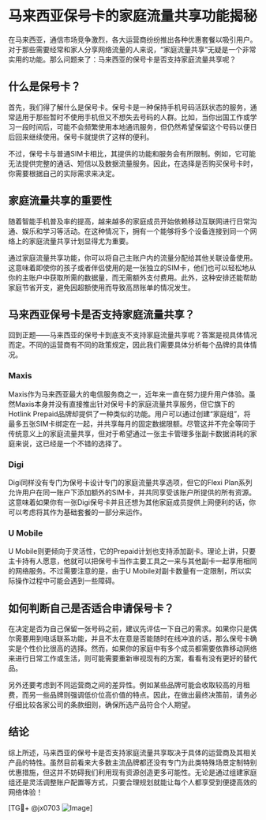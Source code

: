 # 马来西亚保号卡的家庭流量共享功能揭秘

在马来西亚，通信市场竞争激烈，各大运营商纷纷推出各种优惠套餐以吸引用户。对于那些需要经常和家人分享网络流量的人来说，“家庭流量共享”无疑是一个非常实用的功能。那么问题来了：马来西亚的保号卡是否支持家庭流量共享呢？

## 什么是保号卡？

首先，我们得了解什么是保号卡。保号卡是一种保持手机号码活跃状态的服务，通常适用于那些暂时不使用手机但又不想失去号码的人群。比如，当你出国工作或学习一段时间后，可能不会频繁使用本地通讯服务，但仍然希望保留这个号码以便日后回来继续使用。保号卡就提供了这样的便利。

不过，保号卡与普通SIM卡相比，其提供的功能和服务会有所限制。例如，它可能无法提供完整的通话、短信以及数据流量服务。因此，在选择是否购买保号卡时，你需要根据自己的实际需求来决定。

## 家庭流量共享的重要性

随着智能手机普及率的提高，越来越多的家庭成员开始依赖移动互联网进行日常沟通、娱乐和学习等活动。在这种情况下，拥有一个能够将多个设备连接到同一个网络上的家庭流量共享计划显得尤为重要。

通过家庭流量共享功能，你可以将自己主账户内的流量分配给其他关联设备使用。这意味着即使你的孩子或者伴侣使用的是一张独立的SIM卡，他们也可以轻松地从你的主账户中获取所需的数据量，而无需额外支付费用。此外，这种安排还能帮助家庭节省开支，避免因超额使用而导致高昂账单的情况发生。

## 马来西亚保号卡是否支持家庭流量共享？

回到正题——马来西亚的保号卡到底支不支持家庭流量共享呢？答案是视具体情况而定。不同的运营商有不同的政策规定，因此我们需要具体分析每个品牌的具体情况。

### Maxis
Maxis作为马来西亚最大的电信服务商之一，近年来一直在努力提升用户体验。虽然Maxis本身并没有直接推出针对保号卡的家庭流量共享服务，但它旗下的Hotlink Prepaid品牌却提供了一种类似的功能。用户可以通过创建“家庭组”，将最多五张SIM卡绑定在一起，并共享每月的固定数据限额。尽管这并不完全等同于传统意义上的家庭流量共享，但对于希望通过一张主卡管理多张副卡数据消耗的家庭来说，这已经是一个不错的选择了。

### Digi
Digi同样没有专门为保号卡设计专门的家庭流量共享选项，但它的Flexi Plan系列允许用户在同一账户下添加额外的SIM卡，并共同享受该账户所提供的所有资源。这意味着如果你有一张Digi保号卡并且还想为其他家庭成员提供上网便利的话，你可以考虑将其作为基础套餐的一部分来运作。

### U Mobile
U Mobile则更倾向于灵活性，它的Prepaid计划也支持添加副卡。理论上讲，只要主卡持有人愿意，他就可以把保号卡当作主要工具之一来与其他副卡一起享用相同的网络服务。不过需要注意的是，由于U Mobile对副卡数量有一定限制，所以实际操作过程中可能会遇到一些障碍。

## 如何判断自己是否适合申请保号卡？

在决定是否为自己保留一张号码之前，建议先评估一下自己的需求。如果你只是偶尔需要用到电话联系功能，并且不太在意是否能随时在线冲浪的话，那么保号卡确实是个性价比很高的选择。然而，如果你的家庭中有多个成员都需要依靠移动网络来进行日常工作或生活，则可能需要重新审视现有的方案，看看有没有更好的替代品。

另外还要考虑到不同运营商之间的差异性。例如某些品牌可能会收取较高的月租费，而另一些品牌则强调低价位高价值的特点。因此，在做出最终决策前，请务必仔细比较各家公司的条款细则，确保所选产品符合个人期望。

## 结论

综上所述，马来西亚的保号卡是否支持家庭流量共享取决于具体的运营商及其相关产品的特性。虽然目前看来大多数主流品牌都还没有专门为此类特殊场景定制特别优惠措施，但这并不妨碍我们利用现有资源创造更多可能性。无论是通过组建家庭组还是灵活调整账户配置等方式，只要合理规划就能让每个人都享受到便捷高效的网络体验！

[TG💪+ @jx0703 ![Image](https://github.com/user-attachments/assets/dbca1d08-cadb-493c-b0ec-ad6f7a83f270)]